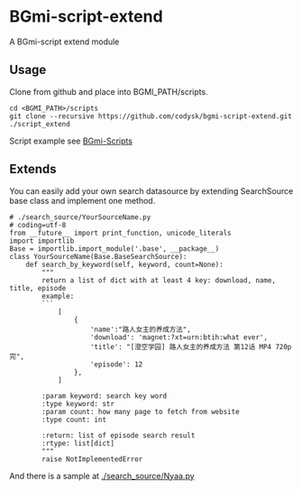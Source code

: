 # BGmi-script-extend

A BGmi-script extend module

## Usage
Clone from github and place into BGMI_PATH/scripts.
```
cd <BGMI_PATH>/scripts
git clone --recursive https://github.com/codysk/bgmi-script-extend.git ./script_extend
```
Script example see [BGmi-Scripts](https://github.com/codysk/bgmi-scripts.git)

## Extends
You can easily add your own search datasource by extending SearchSource base class and implement one method.
```
# ./search_source/YourSourceName.py
# coding=utf-8
from __future__ import print_function, unicode_literals
import importlib
Base = importlib.import_module('.base', __package__)
class YourSourceName(Base.BaseSearchSource):
    def search_by_keyword(self, keyword, count=None):
        """
        return a list of dict with at least 4 key: download, name, title, episode
        example:
        ```
            [
                {
                    'name':"路人女主的养成方法",
                    'download': 'magnet:?xt=urn:btih:what ever',
                    'title': "[澄空学园] 路人女主的养成方法 第12话 MP4 720p  完",
                    'episode': 12
                },
            ]

        :param keyword: search key word
        :type keyword: str
        :param count: how many page to fetch from website
        :type count: int

        :return: list of episode search result
        :rtype: list[dict]
        """
        raise NotImplementedError
```
And there is a sample at [./search_source/Nyaa.py](https://github.com/codysk/bgmi-script-extend/blob/master/search_source/Nyaa.py)
